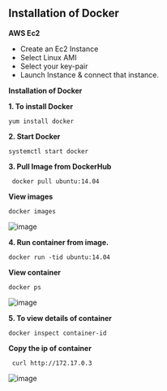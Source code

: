 ## Installation of Docker
**AWS Ec2**
- Create an Ec2 Instance
- Select Linux AMI
- Select your key-pair
- Launch Instance & connect that instance.

**Installation of Docker**

**1. To install Docker**
```
yum install docker
```
**2. Start Docker**
```
systemctl start docker
```
**3. Pull Image from DockerHub**
```
 docker pull ubuntu:14.04
```
**View images**
```
docker images
```
![image](https://github.com/user-attachments/assets/239f363c-9988-499e-85d5-49fd4305541f)

**4. Run container from image.**
```
docker run -tid ubuntu:14.04
```
**View container**
```
docker ps
```
![image](https://github.com/user-attachments/assets/bdd8da16-6075-4ac5-bd24-9e0ab781f5a3)

**5. To view details of container**
```
docker inspect container-id
```
**Copy the ip of container**
```
 curl http://172.17.0.3
```
![image](https://github.com/user-attachments/assets/e5967374-8d53-4477-bbe5-7cbe0693a1e4)

